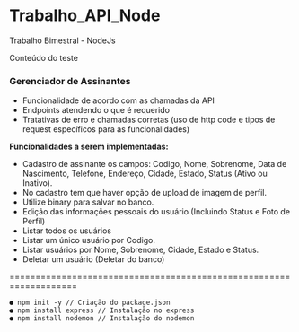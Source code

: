 # Trabalho_API_Node
Trabalho Bimestral - NodeJs

Conteúdo do teste

### Gerenciador de Assinantes

 * Funcionalidade de acordo com as chamadas da API
 * Endpoints atendendo o que é requerido
 * Tratativas de erro e chamadas corretas (uso de http code e tipos de request específicos para as funcionalidades)


**Funcionalidades a serem implementadas:**

* Cadastro de assinante os campos: Codigo, Nome, Sobrenome, Data de Nascimento, Telefone, Endereço, Cidade, Estado, Status (Ativo ou Inativo).
* No cadastro tem que haver opção de upload de imagem de perfil.
* Utilize binary para salvar no banco.  
* Edição das informações pessoais do usuário (Incluindo Status e Foto de Perfil)
* Listar todos os usuários
* Listar um único usuário por Codigo. 
* Listar usuários por Nome, Sobrenome, Cidade, Estado e Status.
* Deletar um usuário (Deletar do banco)

===================================================================


```
● npm init -y // Criação do package.json
● npm install express // Instalação no express
● npm install nodemon // Instalação do nodemon


```
